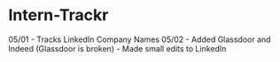 # Intern-Trackr

05/01 - Tracks LinkedIn Company Names
05/02 - Added Glassdoor and Indeed (Glassdoor is broken) - Made small edits to LinkedIn
